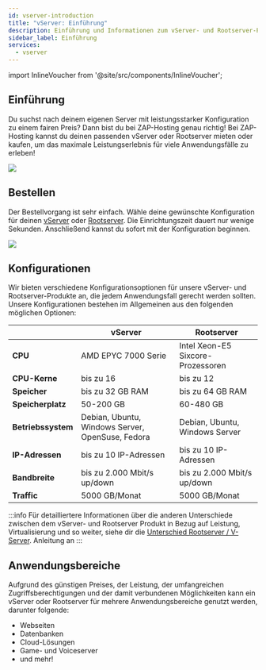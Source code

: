 ```yaml
---
id: vserver-introduction
title: "vServer: Einführung"
description: Einführung und Informationen zum vServer- und Rootserver-Produkt von ZAP-Hosting - ZAP-Hosting.com Dokumentation
sidebar_label: Einführung
services:
  - vserver
---
```


import InlineVoucher from '@site/src/components/InlineVoucher';

## Einführung

Du suchst nach deinem eigenen Server mit leistungsstarker Konfiguration zu einem fairen Preis? Dann bist du bei ZAP-Hosting genau richtig! Bei ZAP-Hosting kannst du deinen passenden vServer oder Rootserver mieten oder kaufen, um das maximale Leistungserlebnis für viele Anwendungsfälle zu erleben!

![](https://screensaver01.zap-hosting.com/index.php/s/WY3eGoELodGwQMB/preview)

<InlineVoucher />

## Bestellen

Der Bestellvorgang ist sehr einfach. Wähle deine gewünschte Konfiguration für deinen [vServer](https://zap-hosting.com/de/vserver-mieten/) oder [Rootserver](https://zap-hosting.com/de/rootserver-mieten/). Die Einrichtungszeit dauert nur wenige Sekunden. Anschließend kannst du sofort mit der Konfiguration beginnen.

![](https://screensaver01.zap-hosting.com/index.php/s/36yfq9XSrKNmjSg/preview)

## Konfigurationen

Wir bieten verschiedene Konfigurationsoptionen für unsere vServer- und Rootserver-Produkte an, die jedem Anwendungsfall gerecht werden sollten. Unsere Konfigurationen bestehen im Allgemeinen aus den folgenden möglichen Optionen:

|                                  | vServer          | Rootserver |
| -------------------------------- | ------------------------- | ------------------------- |
| **CPU** | AMD EPYC 7000 Serie | Intel Xeon-E5 Sixcore-Prozessoren |
| **CPU-Kerne**              | bis zu 16           | bis zu 12                                             |
| **Speicher**              | bis zu 32 GB RAM         | bis zu 64 GB RAM       |
| **Speicherplatz**               | 50-200 GB                                       | 60-480 GB |
| **Betriebssystem** | Debian, Ubuntu, Windows Server, OpenSuse, Fedora | Debian, Ubuntu, Windows Server |
| **IP-Adressen** | bis zu 10 IP-Adressen   | bis zu 10 IP-Adressen    |
| **Bandbreite**     | bis zu 2.000 Mbit/s up/down | bis zu 2.000 Mbit/s up/down |
| **Traffic**                      | 5000 GB/Monat       | 5000 GB/Monat       |

:::info
Für detailliertere Informationen über die anderen Unterschiede zwischen dem vServer- und Rootserver Produkt in Bezug auf Leistung, Virtualisierung und so weiter, siehe dir die [Unterschied Rootserver / V-Server](vserver-root-difference.md). Anleitung an
:::

## Anwendungsbereiche

Aufgrund des günstigen Preises, der Leistung, der umfangreichen Zugriffsberechtigungen und der damit verbundenen Möglichkeiten kann ein vServer oder Rootserver für mehrere Anwendungsbereiche genutzt werden, darunter folgende:

- Webseiten
- Datenbanken
- Cloud-Lösungen
- Game- und Voiceserver
- und mehr!
